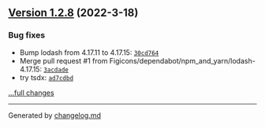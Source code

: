 ## [Version 1.2.8](https://github.com/Figicons/Figicons/releases/tag/v1.2.8) (2022-3-18)

### Bug fixes

- Bump lodash from 4.17.11 to 4.17.15: [`30cd764`](https://github.com/Figicons/Figicons/commit/30cd764)
- Merge pull request #1 from Figicons/dependabot/npm_and_yarn/lodash-4.17.15: [`3acdade`](https://github.com/Figicons/Figicons/commit/3acdade)
- try tsdx: [`ad7cdbd`](https://github.com/Figicons/Figicons/commit/ad7cdbd)

[...full changes](https://github.com/Figicons/Figicons/compare/v1.2.7...v1.2.8)


---

Generated by [changelog.md](https://github.com/egoist/changelog.md)
